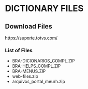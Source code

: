 # DICTIONARY FILES

## Download Files

<https://suporte.totvs.com/>

### List of Files

- BRA-DICIONARIOS_COMPL.ZIP
- BRA-HELPS_COMPL.ZIP
- BRA-MENUS.ZIP
- web-files.zip
- arquivos_portal_meurh.zip
